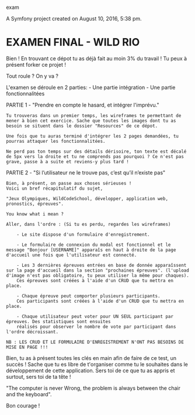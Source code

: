 exam


A Symfony project created on August 10, 2016, 5:38 pm.

# EXAMEN FINAL - WILD RIO

Bien ! 
En trouvant ce dépot tu as déjà fait au moin 3% du travail !
Tu peux à présent forker ce projet !

Tout roule ? On y va ?

L'examen se déroule en 2 parties: 
	- Une partie intégration
	- Une partie fonctionnalitées

PARTIE 1 - "Prendre en compte le hasard, et intégrer l'imprévu."

	Tu trouveras dans un premier temps, les wireframes te permettant de mener à bien cet exercice. Sache que toutes les images dont tu as besoin se situent dans le dossier "Resources" de ce dépot.

	Une fois que tu auras terminé d'intégrer les 2 pages demandées, tu pourras attaquer les fonctionnalitées.

	Ne perd pas ton temps sur des détails dérisoire, ton texte est décalé de 5px vers la droite et tu ne comprends pas pourquoi ? Ce n'est pas grave, passe à a suite et reviens-y plus tard !

PARTIE 2 - "Si l’utilisateur ne le trouve pas, c’est qu’il n’existe pas"

	Bien, à présent, on passe aux choses sérieuses !
	Voici un bref récapitulatif du sujet,

	"Jeux Olympiques, WildCodeSchool, développer, application web, pronostics, épreuves".

	You know what i mean ?

	Aller, dans l'ordre : (Si tu es perdu, regardes les wireframes)
		
		- Le site dispose d'un formulaire d'enregistrement.

		- Le formulaire de connexion du modal est fonctionnel et le message "Bonjour [USERNAME]" apparaîs en haut à droite de la page d'accueil une fois que l'utilisateur est connecté.
		
		- Les 3 dernières épreuves entrées en base de donnée apparaîssent sur la page d'accueil dans la section "prochaines épreuves". (l'upload d'image n'est pas obligatoire, tu peux utiliser la même pour chaques).
		Ces épreuves sont créées à l'aide d'un CRUD que tu mettra en place.
		
		- Chaque épreuve peut comporter plusieurs participants.
		Ces participants sont créées à l'aide d'un CRUD que tu mettra en place.

		- Chaque utilisateur peut voter pour UN SEUL participant par épreuves. Des statistiques sont ensuites
		réalisés pour observer le nombre de vote par participant dans l'ordre décroissant.

	NB : LES CRUD ET LE FORMULAIRE D'ENREGISTREMENT N'ONT PAS BESOINS DE MISE EN PAGE !!!

Bien, tu as à présent toutes les clés en main afin de faire de ce test, un succès ! 
Sache que tu es libre de t'organiser comme tu le souhaites dans le développement de cette application.
Sers toi de ce que tu as appris et surtout, sers toi de ta tête !

"The computer is never Wrong, the problem is always between the chair and the keyboard".

Bon courage !

